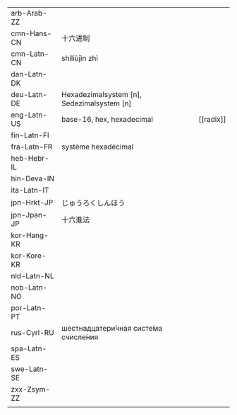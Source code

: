 | | | |
|-|-|-|
| arb-Arab-ZZ |  |  |
| cmn-Hans-CN | 十六进制 |  |
| cmn-Latn-CN | shíliùjìn zhì |  |
| dan-Latn-DK |  |  |
| deu-Latn-DE | Hexadezimalsystem [n], Sedezimalsystem [n] |  |
| eng-Latn-US | base-16, hex, hexadecimal | [[radix]] |
| fin-Latn-FI |  |  |
| fra-Latn-FR | système hexadécimal |  |
| heb-Hebr-IL |  |  |
| hin-Deva-IN |  |  |
| ita-Latn-IT |  |  |
| jpn-Hrkt-JP | じゅうろくしんほう |  |
| jpn-Jpan-JP | 十六進法 |  |
| kor-Hang-KR |  |  |
| kor-Kore-KR |  |  |
| nld-Latn-NL |  |  |
| nob-Latn-NO |  |  |
| por-Latn-PT |  |  |
| rus-Cyrl-RU | шестнадцатери́чная систе́ма счисле́ния |  |
| spa-Latn-ES |  |  |
| swe-Latn-SE |  |  |
| zxx-Zsym-ZZ |  |  |
|  |  |  |
